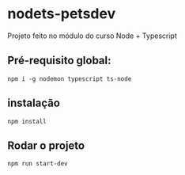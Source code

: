 # nodets-petsdev

Projeto feito no módulo do curso Node + Typescript

## Pré-requisito global:
`npm i -g nodemon typescript ts-node`

## instalação
`npm install`

## Rodar o projeto
`npm run start-dev`